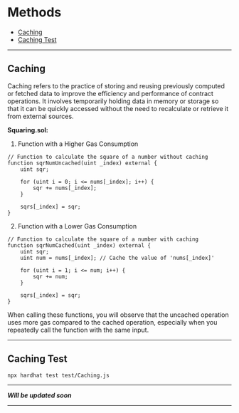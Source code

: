 # Methods

- [Caching](#caching)
- [Caching Test](#caching-test)

---

## Caching 

Caching refers to the practice of storing and reusing previously computed or fetched data to improve the efficiency and performance of contract operations. It involves temporarily holding data in memory or storage so that it can be quickly accessed without the need to recalculate or retrieve it from external sources.

**Squaring.sol:**

1. Function with a Higher Gas Consumption

```solidity
// Function to calculate the square of a number without caching
function sqrNumUncached(uint _index) external {
    uint sqr;
    
    for (uint i = 0; i <= nums[_index]; i++) {
        sqr += nums[_index];
    }
    
    sqrs[_index] = sqr;
}
```

2. Function with a Lower Gas Consumption

```solidity
// Function to calculate the square of a number with caching
function sqrNumCached(uint _index) external {
    uint sqr;
    uint num = nums[_index]; // Cache the value of 'nums[_index]'

    for (uint i = 1; i <= num; i++) {
        sqr += num;
    }

    sqrs[_index] = sqr;
}
```

When calling these functions, you will observe that the uncached operation uses more gas compared to the cached operation, especially when you repeatedly call the function with the same input.

---

## Caching Test

   ```bash
   npx hardhat test test/Caching.js
   ```

---

***Will be updated soon***

---
